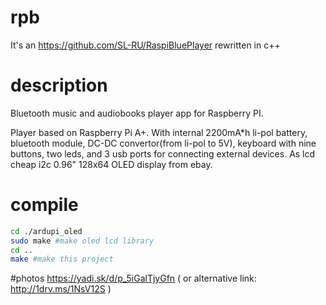 # rpb
It's an https://github.com/SL-RU/RaspiBluePlayer rewritten in c++

# description
Bluetooth music and audiobooks player app for Raspberry PI.

Player based on Raspberry Pi A+. With internal 2200mA*h li-pol battery, bluetooth module, DC-DC convertor(from li-pol to 5V), keyboard with nine buttons, two leds, and 3 usb ports for connecting external devices. As lcd cheap i2c 0.96" 128x64 OLED display from ebay.

# compile
```bash
cd ./ardupi_oled
sudo make #make oled lcd library
cd ..
make #make this project
```

#photos
https://yadi.sk/d/p_5iGalTjyGfn ( or alternative link: http://1drv.ms/1NsV12S  )
